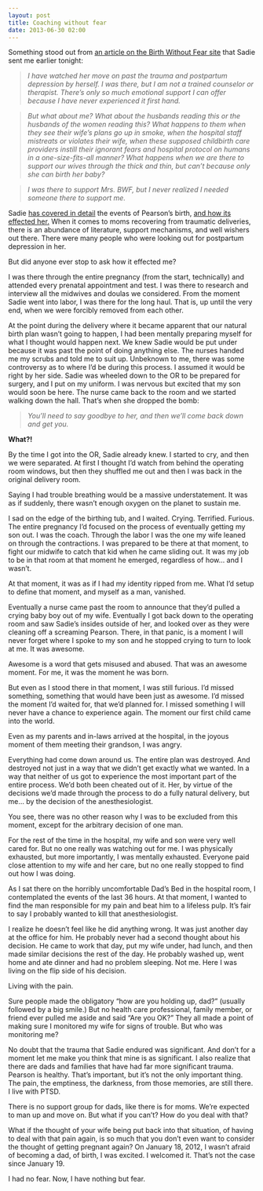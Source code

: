 ```yaml
---
layout: post
title: Coaching without fear
date: 2013-06-30 02:00
---
```



Something stood out from [an article on the Birth Without Fear site](http://birthwithoutfearblog.com/2011/08/28/emergency-c-sections-incubators-hospital-protocol-men-experience-birth-trauma-too/) that Sadie sent me earlier tonight:

> _I have watched her move on past the trauma and postpartum depression by herself. I was there, but I am not a trained counselor or therapist. There’s only so much emotional support I can offer because I have never experienced it first hand._

> _But what about me? What about the husbands reading this or the husbands of the women reading this? What happens to them when they see their wife’s plans go up in smoke, when the hospital staff mistreats or violates their wife, when these supposed childbirth care providers instill their ignorant fears and hospital protocol on humans in a one-size-fits-all manner? What happens when we are there to support our wives through the thick and thin, but can’t because only she can birth her baby?_

> _I was there to support Mrs. BWF, but I never realized I needed someone there to support me._

Sadie [has covered in detail](http://michaelandsadie.com/2012/07/19/6-months-old/) the events of Pearson’s birth, [and how its effected her.](http://michaelandsadie.com/2012/12/17/c-sectionupdate/) When it comes to moms recovering from traumatic deliveries, there is an abundance of literature, support mechanisms, and well wishers out there. There were many people who were looking out for postpartum depression in her.

But did anyone ever stop to ask how it effected me?

I was there through the entire pregnancy (from the start, technically) and attended every prenatal appointment and test. I was there to research and interview all the midwives and doulas we considered. From the moment Sadie went into labor, I was there for the long haul. That is, up until the very end, when we were forcibly removed from each other.

At the point during the delivery where it became apparent that our natural birth plan wasn’t going to happen, I had been mentally preparing myself for what I thought would happen next. We knew Sadie would be put under because it was past the point of doing anything else. The nurses handed me my scrubs and told me to suit up. Unbeknown to me, there was some controversy as to where I’d be during this process. I assumed it would be right by her side. Sadie was wheeled down to the OR to be prepared for surgery, and I put on my uniform. I was nervous but excited that my son would soon be here. The nurse came back to the room and we started walking down the hall. That’s when she dropped the bomb:

> _You’ll need to say goodbye to her, and then we’ll come back down and get you._

**What?!**

By the time I got into the OR, Sadie already knew. I started to cry, and then we were separated. At first I thought I’d watch from behind the operating room windows, but then they shuffled me out and then I was back in the original delivery room.

Saying I had trouble breathing would be a massive understatement. It was as if suddenly, there wasn’t enough oxygen on the planet to sustain me.

I sad on the edge of the birthing tub, and I waited. Crying. Terrified. Furious. The entire pregnancy I’d focused on the process of eventually getting my son out. I was the coach. Through the labor I was the one my wife leaned on through the contractions. I was prepared to be there at that moment, to fight our midwife to catch that kid when he came sliding out. It was my job to be in that room at that moment he emerged, regardless of how… and I wasn’t.

At that moment, it was as if I had my identity ripped from me. What I’d setup to define that moment, and myself as a man, vanished.

Eventually a nurse came past the room to announce that they’d pulled a crying baby boy out of my wife. Eventually I got back down to the operating room and saw Sadie’s insides outside of her, and looked over as they were cleaning off a screaming Pearson. There, in that panic, is a moment I will never forget where I spoke to my son and he stopped crying to turn to look at me. It was awesome.

Awesome is a word that gets misused and abused. That was an awesome moment. For me, it was the moment he was born.

But even as I stood there in that moment, I was still furious. I’d missed something, something that would have been just as awesome. I’d missed the moment I’d waited for, that we’d planned for. I missed something I will never have a chance to experience again. The moment our first child came into the world.

Even as my parents and in-laws arrived at the hospital, in the joyous moment of them meeting their grandson, I was angry.

Everything had come down around us. The entire plan was destroyed. And destroyed not just in a way that we didn’t get exactly what we wanted. In a way that neither of us got to experience the most important part of the entire process. We’d both been cheated out of it. Her, by virtue of the decisions we’d made through the process to do a fully natural delivery, but me… by the decision of the anesthesiologist.

You see, there was no other reason why I was to be excluded from this moment, except for the arbitrary decision of one man.

For the rest of the time in the hospital, my wife and son were very well cared for. But no one really was watching out for me. I was physically exhausted, but more importantly, I was mentally exhausted. Everyone paid close attention to my wife and her care, but no one really stopped to find out how I was doing.

As I sat there on the horribly uncomfortable Dad’s Bed in the hospital room, I contemplated the events of the last 36 hours. At that moment, I wanted to find the man responsible for my pain and beat him to a lifeless pulp. It’s fair to say I probably wanted to kill that anesthesiologist.

I realize he doesn’t feel like he did anything wrong. It was just another day at the office for him. He probably never had a second thought about his decision. He came to work that day, put my wife under, had lunch, and then made similar decisions the rest of the day. He probably washed up, went home and ate dinner and had no problem sleeping. Not me. Here I was living on the flip side of his decision.

Living with the pain.

Sure people made the obligatory “how are you holding up, dad?” (usually followed by a big smile.) But no health care professional, family member, or friend ever pulled me aside and said “Are you OK?” They all made a point of making sure I monitored my wife for signs of trouble. But who was monitoring me?

No doubt that the trauma that Sadie endured was significant. And don’t for a moment let me make you think that mine is as significant. I also realize that there are dads and families that have had far more significant trauma. Pearson is healthy. That’s important, but it’s not the only important thing. The pain, the emptiness, the darkness, from those memories, are still there. I live with PTSD.

There is no support group for dads, like there is for moms. We’re expected to man up and move on. But what if you can’t? How do you deal with that?

What if the thought of your wife being put back into that situation, of having to deal with that pain again, is so much that you don’t even want to consider the thought of getting pregnant again? On January 18, 2012, I wasn’t afraid of becoming a dad, of birth, I was excited. I welcomed it. That’s not the case since January 19.

I had no fear. Now, I have nothing but fear.
